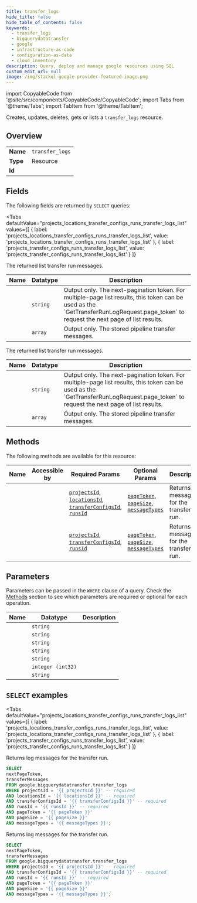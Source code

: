```yaml
--- 
title: transfer_logs
hide_title: false
hide_table_of_contents: false
keywords:
  - transfer_logs
  - bigquerydatatransfer
  - google
  - infrastructure-as-code
  - configuration-as-data
  - cloud inventory
description: Query, deploy and manage google resources using SQL
custom_edit_url: null
image: /img/stackql-google-provider-featured-image.png
---
```


import CopyableCode from '@site/src/components/CopyableCode/CopyableCode';
import Tabs from '@theme/Tabs';
import TabItem from '@theme/TabItem';

Creates, updates, deletes, gets or lists a <code>transfer_logs</code> resource.

## Overview
<table><tbody>
<tr><td><b>Name</b></td><td><code>transfer_logs</code></td></tr>
<tr><td><b>Type</b></td><td>Resource</td></tr>
<tr><td><b>Id</b></td><td><CopyableCode code="google.bigquerydatatransfer.transfer_logs" /></td></tr>
</tbody></table>

## Fields

The following fields are returned by `SELECT` queries:

<Tabs
    defaultValue="projects_locations_transfer_configs_runs_transfer_logs_list"
    values={[
        { label: 'projects_locations_transfer_configs_runs_transfer_logs_list', value: 'projects_locations_transfer_configs_runs_transfer_logs_list' },
        { label: 'projects_transfer_configs_runs_transfer_logs_list', value: 'projects_transfer_configs_runs_transfer_logs_list' }
    ]}
>
<TabItem value="projects_locations_transfer_configs_runs_transfer_logs_list">

The returned list transfer run messages.

<table>
<thead>
    <tr>
    <th>Name</th>
    <th>Datatype</th>
    <th>Description</th>
    </tr>
</thead>
<tbody>
<tr>
    <td><CopyableCode code="nextPageToken" /></td>
    <td><code>string</code></td>
    <td>Output only. The next-pagination token. For multiple-page list results, this token can be used as the `GetTransferRunLogRequest.page_token` to request the next page of list results.</td>
</tr>
<tr>
    <td><CopyableCode code="transferMessages" /></td>
    <td><code>array</code></td>
    <td>Output only. The stored pipeline transfer messages.</td>
</tr>
</tbody>
</table>
</TabItem>
<TabItem value="projects_transfer_configs_runs_transfer_logs_list">

The returned list transfer run messages.

<table>
<thead>
    <tr>
    <th>Name</th>
    <th>Datatype</th>
    <th>Description</th>
    </tr>
</thead>
<tbody>
<tr>
    <td><CopyableCode code="nextPageToken" /></td>
    <td><code>string</code></td>
    <td>Output only. The next-pagination token. For multiple-page list results, this token can be used as the `GetTransferRunLogRequest.page_token` to request the next page of list results.</td>
</tr>
<tr>
    <td><CopyableCode code="transferMessages" /></td>
    <td><code>array</code></td>
    <td>Output only. The stored pipeline transfer messages.</td>
</tr>
</tbody>
</table>
</TabItem>
</Tabs>

## Methods

The following methods are available for this resource:

<table>
<thead>
    <tr>
    <th>Name</th>
    <th>Accessible by</th>
    <th>Required Params</th>
    <th>Optional Params</th>
    <th>Description</th>
    </tr>
</thead>
<tbody>
<tr>
    <td><a href="#projects_locations_transfer_configs_runs_transfer_logs_list"><CopyableCode code="projects_locations_transfer_configs_runs_transfer_logs_list" /></a></td>
    <td><CopyableCode code="select" /></td>
    <td><a href="#parameter-projectsId"><code>projectsId</code></a>, <a href="#parameter-locationsId"><code>locationsId</code></a>, <a href="#parameter-transferConfigsId"><code>transferConfigsId</code></a>, <a href="#parameter-runsId"><code>runsId</code></a></td>
    <td><a href="#parameter-pageToken"><code>pageToken</code></a>, <a href="#parameter-pageSize"><code>pageSize</code></a>, <a href="#parameter-messageTypes"><code>messageTypes</code></a></td>
    <td>Returns log messages for the transfer run.</td>
</tr>
<tr>
    <td><a href="#projects_transfer_configs_runs_transfer_logs_list"><CopyableCode code="projects_transfer_configs_runs_transfer_logs_list" /></a></td>
    <td><CopyableCode code="select" /></td>
    <td><a href="#parameter-projectsId"><code>projectsId</code></a>, <a href="#parameter-transferConfigsId"><code>transferConfigsId</code></a>, <a href="#parameter-runsId"><code>runsId</code></a></td>
    <td><a href="#parameter-pageToken"><code>pageToken</code></a>, <a href="#parameter-pageSize"><code>pageSize</code></a>, <a href="#parameter-messageTypes"><code>messageTypes</code></a></td>
    <td>Returns log messages for the transfer run.</td>
</tr>
</tbody>
</table>

## Parameters

Parameters can be passed in the `WHERE` clause of a query. Check the [Methods](#methods) section to see which parameters are required or optional for each operation.

<table>
<thead>
    <tr>
    <th>Name</th>
    <th>Datatype</th>
    <th>Description</th>
    </tr>
</thead>
<tbody>
<tr id="parameter-locationsId">
    <td><CopyableCode code="locationsId" /></td>
    <td><code>string</code></td>
    <td></td>
</tr>
<tr id="parameter-projectsId">
    <td><CopyableCode code="projectsId" /></td>
    <td><code>string</code></td>
    <td></td>
</tr>
<tr id="parameter-runsId">
    <td><CopyableCode code="runsId" /></td>
    <td><code>string</code></td>
    <td></td>
</tr>
<tr id="parameter-transferConfigsId">
    <td><CopyableCode code="transferConfigsId" /></td>
    <td><code>string</code></td>
    <td></td>
</tr>
<tr id="parameter-messageTypes">
    <td><CopyableCode code="messageTypes" /></td>
    <td><code>string</code></td>
    <td></td>
</tr>
<tr id="parameter-pageSize">
    <td><CopyableCode code="pageSize" /></td>
    <td><code>integer (int32)</code></td>
    <td></td>
</tr>
<tr id="parameter-pageToken">
    <td><CopyableCode code="pageToken" /></td>
    <td><code>string</code></td>
    <td></td>
</tr>
</tbody>
</table>

## `SELECT` examples

<Tabs
    defaultValue="projects_locations_transfer_configs_runs_transfer_logs_list"
    values={[
        { label: 'projects_locations_transfer_configs_runs_transfer_logs_list', value: 'projects_locations_transfer_configs_runs_transfer_logs_list' },
        { label: 'projects_transfer_configs_runs_transfer_logs_list', value: 'projects_transfer_configs_runs_transfer_logs_list' }
    ]}
>
<TabItem value="projects_locations_transfer_configs_runs_transfer_logs_list">

Returns log messages for the transfer run.

```sql
SELECT
nextPageToken,
transferMessages
FROM google.bigquerydatatransfer.transfer_logs
WHERE projectsId = '{{ projectsId }}' -- required
AND locationsId = '{{ locationsId }}' -- required
AND transferConfigsId = '{{ transferConfigsId }}' -- required
AND runsId = '{{ runsId }}' -- required
AND pageToken = '{{ pageToken }}'
AND pageSize = '{{ pageSize }}'
AND messageTypes = '{{ messageTypes }}';
```
</TabItem>
<TabItem value="projects_transfer_configs_runs_transfer_logs_list">

Returns log messages for the transfer run.

```sql
SELECT
nextPageToken,
transferMessages
FROM google.bigquerydatatransfer.transfer_logs
WHERE projectsId = '{{ projectsId }}' -- required
AND transferConfigsId = '{{ transferConfigsId }}' -- required
AND runsId = '{{ runsId }}' -- required
AND pageToken = '{{ pageToken }}'
AND pageSize = '{{ pageSize }}'
AND messageTypes = '{{ messageTypes }}';
```
</TabItem>
</Tabs>
